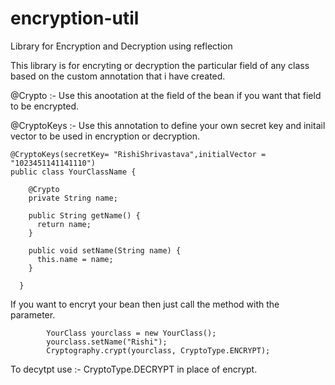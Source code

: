 # encryption-util
Library for  Encryption and Decryption using reflection

This library is for encryting or decryption the particular field of any class based on the custom annotation that i have created.

@Crypto :- Use this anootation at the field of the bean if you want that field to be encrypted.

@CryptoKeys :-  Use this annotation to define your own secret key and initail vector to be used in encryption or decryption.






	@CryptoKeys(secretKey= "RishiShrivastava",initialVector = "1023451141141110")
	public class YourClassName {

	    @Crypto
	    private String name;

	    public String getName() {
	      return name;
	    }

	    public void setName(String name) {
	      this.name = name;
	    }

	  }
  
  
  If you want to encryt your bean then just call the method with the parameter.
  
      		YourClass yourclass = new YourClass();
			yourclass.setName("Rishi");
			Cryptography.crypt(yourclass, CryptoType.ENCRYPT);
      
  To decytpt use :- CryptoType.DECRYPT in place of encrypt.
      
